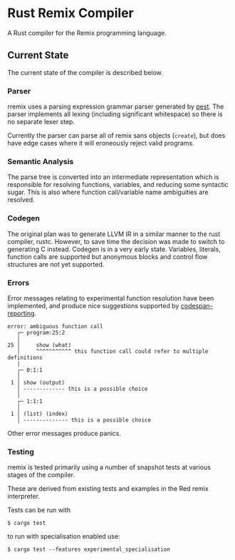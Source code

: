 # Rust Remix Compiler

A Rust compiler for the Remix programming language.

## Current State

The current state of the compiler is described below.

### Parser

rremix uses a parsing expression grammar parser generated by [pest](pest.rs). The parser implements all lexing (including significant whitespace) so there is no separate lexer step.

Currently the parser can parse all of remix sans objects (`create`), but does have edge cases where it will eroneously reject valid programs.

### Semantic Analysis

The parse tree is converted into an intermediate representation which is responsible for resolving functions, variables, and reducing some syntactic sugar. This is also where function call/variable name ambiguities are resolved.

### Codegen

The original plan was to generate LLVM IR in a similar manner to the rust compiler, rustc. However, to save time the decision was made to switch to generating C instead. Codegen is in a very early state. Variables, literals, function calls are supported but anonymous blocks and control flow structures are not yet supported.

### Errors

Error messages relating to experimental function resolution have been implemented, and produce nice suggestions supported by [codespan-reporting](https://lib.rs/crates/codespan-reporting).

```
error: ambiguous function call
   ┌─ program:25:2
   │
25 │     show (what)
   │     ^^^^^^^^^^^ this function call could refer to multiple definitions 
   │
   ┌─ 0:1:1
   │
 1 │ show (output)
   │ ------------- this is a possible choice
   │
   ┌─ 1:1:1
   │
 1 │ (list) (index)
   │ -------------- this is a possible choice
```

Other error messages produce panics.

### Testing

rremix is tested primarily using a number of snapshot tests at various stages of the compiler.

These are derived from existing tests and examples in the Red remix interpreter.

Tests can be run with

```
$ cargo test
```

to run with specialisation enabled use:

```
$ cargo test --features experimental_specialisation
```